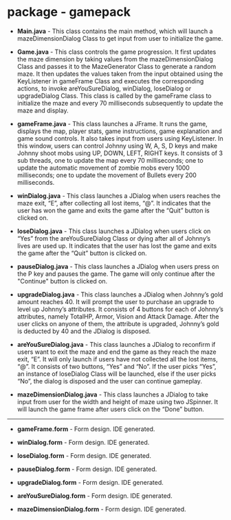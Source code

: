 # package - gamepack
* **Main.java** - This class contains the main method, which will launch a mazeDimensionDialog Class to get input from user to initialize the game.

* **Game.java** - This class controls the game progression. It first updates the maze dimension by taking values from the mazeDimensionDialog Class and passes it to the MazeGenerator Class to generate a random maze. It then updates the values taken from the input obtained using the KeyListener in gameFrame Class and executes the corresponding actions, to invoke areYouSureDialog, winDialog, loseDialog or upgradeDialog Class. This class is called by the gameFrame class to initialize the maze and every 70 milliseconds subsequently to update the maze and display.

* **gameFrame.java** - This class launches a JFrame. It runs the game, displays the map, player stats, game instructions, game explanation and game sound controls. It also takes input from users using KeyListener. In this window, users can control Johnny using W, A, S, D keys and make Johnny shoot mobs using UP, DOWN, LEFT, RIGHT keys. It consists of 3 sub threads, one to update the map every 70 milliseconds;
one to update the automatic movement of zombie mobs every 1000 milliseconds; one to update the movement of Bullets every 200 milliseconds.

* **winDialog.java** - This class launches a JDialog when users reaches the maze exit, “E”, after collecting all lost items, “@”. It indicates that the user has won the game and exits the game after the “Quit” button is clicked on.

* **loseDialog.java** - This class launches a JDialog when users click on “Yes” from the areYouSureDialog Class or dying after all of Johnny’s lives are used up. It indicates that the user has lost the game and exits the game after the “Quit” button is clicked on.

* **pauseDialog.java** - This class launches a JDialog when users press on the P key and pauses the game. The game will only continue after the "Continue" button is clicked on.

* **upgradeDialog.java** - This class launches a JDialog when Johnny’s gold amount reaches 40. It will prompt the user to purchase an upgrade to level up Johnny’s attributes. It consists of 4 buttons for each of Johnny’s attributes, namely TotalHP, Armor, Vision and Attack Damage. After the user clicks on anyone of them, the attribute is upgraded, Johnny’s gold is deducted by 40 and the JDialog is disposed.

* **areYouSureDialog.java** - This class launches a JDialog to reconfirm if users want to exit the maze and end the game as they reach the maze exit, “E”. It will only launch if users have not collected all the lost items, “@”. It consists of two buttons, “Yes” and “No”. If the user picks “Yes”, an instance of loseDialog Class will be launched, else if the user picks “No”, the dialog is disposed and the user can continue gameplay.

* **mazeDimensionDialog.java** - This class launches a JDialog to take input from user for the width and height of maze using two
JSpinner. It will launch the game frame after users click on the “Done” button.

---

* **gameFrame.form** - Form design. IDE generated.

* **winDialog.form** -  Form design. IDE generated.

* **loseDialog.form** - Form design. IDE generated.

* **pauseDialog.form** - Form design. IDE generated.

* **upgradeDialog.form** - Form design. IDE generated.

* **areYouSureDialog.form** - Form design. IDE generated.

* **mazeDimensionDialog.form** - Form design. IDE generated.




